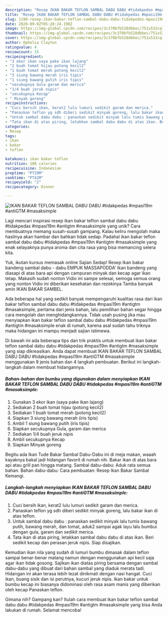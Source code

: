 ```yaml
---
description: "Resep IKAN BAKAR TEFLON SAMBAL DABU DABU #tidakpedas #mpasi19m #antiGTM #masaksimple Anti Gagal"
title: "Resep IKAN BAKAR TEFLON SAMBAL DABU DABU #tidakpedas #mpasi19m #antiGTM #masaksimple Anti Gagal"
slug: 1198-resep-ikan-bakar-teflon-sambal-dabu-dabu-tidakpedas-mpasi19m-antigtm-masaksimple-anti-gagal
date: 2020-09-02T05:28:24.198Z
image: https://img-global.cpcdn.com/recipes/3c370bfb528dbbec/751x532cq70/ikan-bakar-teflon-sambal-dabu-dabu-tidakpedas-mpasi19m-antigtm-masaksimple-foto-resep-utama.jpg
thumbnail: https://img-global.cpcdn.com/recipes/3c370bfb528dbbec/751x532cq70/ikan-bakar-teflon-sambal-dabu-dabu-tidakpedas-mpasi19m-antigtm-masaksimple-foto-resep-utama.jpg
cover: https://img-global.cpcdn.com/recipes/3c370bfb528dbbec/751x532cq70/ikan-bakar-teflon-sambal-dabu-dabu-tidakpedas-mpasi19m-antigtm-masaksimple-foto-resep-utama.jpg
author: Ophelia Clayton
ratingvalue: 4
reviewcount: 15
recipeingredient:
- "3 ekor ikan saya pake ikan lajang"
- "2 buah tomat hijau potong kecil2"
- "1 buah tomat merah potong kecil2"
- "3 siung bawang merah iris tipis"
- "1 siung bawang putih iris tipis"
- "secukupnya Gula garam dan merica"
- "1/4 buah jeruk nipis"
- "secukupnya Kecap"
- " Minyak goreng"
recipeinstructions:
- "Cuci bersih ikan, kerat2 lulu lumuri sedikit garam dan merica."
- "Panaskan teflon yg sdh diberi sedikit minyak goreng, lalu bakar ikan di atas teflon."
- "Untuk sambal dabu dabu : panaskan sedikit minyak lalu tumis bawang putih, bawang merah, dan tomat, aduk2 sampai agak layu lalu bumbui dengan gula, garam dan sedikit merica."
- "Tata ikan di atas piring, letakkan sambal dabu dabu di atas ikan. Beri sedikit kecap dan perasan jeruk nipis. Siap disajikan."
categories:
- Resep
tags:
- ikan
- bakar
- teflon

katakunci: ikan bakar teflon 
nutrition: 108 calories
recipecuisine: Indonesian
preptime: "PT29M"
cooktime: "PT42M"
recipeyield: "2"
recipecategory: Dinner

---
```



![IKAN BAKAR TEFLON SAMBAL DABU DABU #tidakpedas #mpasi19m #antiGTM #masaksimple](https://img-global.cpcdn.com/recipes/3c370bfb528dbbec/751x532cq70/ikan-bakar-teflon-sambal-dabu-dabu-tidakpedas-mpasi19m-antigtm-masaksimple-foto-resep-utama.jpg)

Lagi mencari inspirasi resep ikan bakar teflon sambal dabu dabu #tidakpedas #mpasi19m #antigtm #masaksimple yang unik? Cara membuatnya memang susah-susah gampang. Kalau keliru mengolah maka hasilnya akan hambar dan bahkan tidak sedap. Padahal ikan bakar teflon sambal dabu dabu #tidakpedas #mpasi19m #antigtm #masaksimple yang enak selayaknya punya aroma dan cita rasa yang bisa memancing selera kita.

Yuk, ikutan kursus memasak online Sajian Sedap! Resep Ikan bakar bandeng sambal dabu - dabu EMPUK MASSAPODDA&#39; Ikan bandeng yang diasapi di atas bara api dengan campuran minyak dan kecap agar ikan tetap. Makasih sudah nonton Vidio ini sampe selesai, semoga semua orang yang nonton Vidio ini diberikan kesehatan dan rezekinya Tamba banyak amin IKAN BAKAR SAMBEL.

Ada beberapa hal yang sedikit banyak mempengaruhi kualitas rasa dari ikan bakar teflon sambal dabu dabu #tidakpedas #mpasi19m #antigtm #masaksimple, pertama dari jenis bahan, lalu pemilihan bahan segar hingga cara mengolah dan menghidangkannya. Tidak usah pusing jika mau menyiapkan ikan bakar teflon sambal dabu dabu #tidakpedas #mpasi19m #antigtm #masaksimple enak di rumah, karena asal sudah tahu triknya maka hidangan ini mampu menjadi sajian istimewa.


Di bawah ini ada beberapa tips dan trik praktis untuk membuat ikan bakar teflon sambal dabu dabu #tidakpedas #mpasi19m #antigtm #masaksimple yang siap dikreasikan. Anda dapat membuat IKAN BAKAR TEFLON SAMBAL DABU DABU #tidakpedas #mpasi19m #antiGTM #masaksimple menggunakan 9 jenis bahan dan 4 langkah pembuatan. Berikut ini langkah-langkah dalam membuat hidangannya.

<!--inarticleads1-->

##### Bahan-bahan dan bumbu yang digunakan dalam menyiapkan IKAN BAKAR TEFLON SAMBAL DABU DABU #tidakpedas #mpasi19m #antiGTM #masaksimple:

1. Gunakan 3 ekor ikan (saya pake ikan lajang)
1. Sediakan 2 buah tomat hijau (potong kecil2)
1. Sediakan 1 buah tomat merah (potong kecil2)
1. Siapkan 3 siung bawang merah (iris tipis)
1. Ambil 1 siung bawang putih (iris tipis)
1. Siapkan secukupnya Gula, garam dan merica
1. Sediakan 1/4 buah jeruk nipis
1. Ambil secukupnya Kecap
1. Siapkan  Minyak goreng


Begitu ada Ikan Tude Bakar Sambal Dabu-Dabu ini di meja makan, waaah kayaknya bakal jadi hidangan favorit di rumah nih. Bakar ikan di atas bara api atau grill pan hingga matang. Sambal dabu-dabu: Aduk rata semua bahan. Bahan dabu-dabu: Cara pembuatan: Resep Ikan Bakar Sambal Kemangi. 

<!--inarticleads2-->

##### Langkah-langkah menyiapkan IKAN BAKAR TEFLON SAMBAL DABU DABU #tidakpedas #mpasi19m #antiGTM #masaksimple:

1. Cuci bersih ikan, kerat2 lulu lumuri sedikit garam dan merica.
1. Panaskan teflon yg sdh diberi sedikit minyak goreng, lalu bakar ikan di atas teflon.
1. Untuk sambal dabu dabu : panaskan sedikit minyak lalu tumis bawang putih, bawang merah, dan tomat, aduk2 sampai agak layu lalu bumbui dengan gula, garam dan sedikit merica.
1. Tata ikan di atas piring, letakkan sambal dabu dabu di atas ikan. Beri sedikit kecap dan perasan jeruk nipis. Siap disajikan.


Kemudian ikan nila yang sudah di lumuri bumbu dimasak dalam teflon sampai benar-benar matang namun dengan menggunakan api kecil saja agar ikan tidak gosong. Sajikan ikan diatas piring bersama dengan sambal dabu-dabu yang dibuat dari bahan sambal yang diaduk merata tadi. Hidangan ini akan terasa lebih lezat dinikmati dengan nasi hangat. Cuci ikan, buang sisik dan isi perutnya, kucuri jeruk nipis. Ikan bakar untuk bumbu kecap ini biasanya didominasi oleh rasa asam manis yang diberikan oleh kecap Panaskan teflon. 

Gimana nih? Gampang kan? Itulah cara membuat ikan bakar teflon sambal dabu dabu #tidakpedas #mpasi19m #antigtm #masaksimple yang bisa Anda lakukan di rumah. Selamat mencoba!
